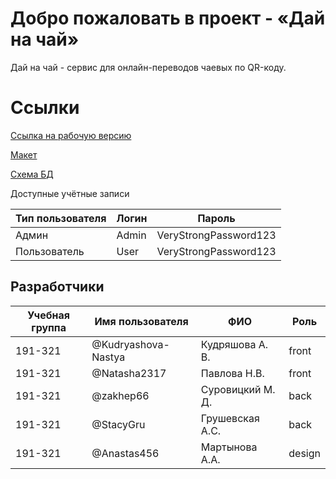 ﻿# Добро пожаловать в проект - «Дай на чай»

Дай на чай - сервис для онлайн-переводов чаевых по QR-коду.

# Ссылки

[Ссылка на рабочую версию]()

[Макет](https://www.figma.com/file/HcDrVLu3JiS1BFXKwIvRTQ/%D1%85%D0%B0%D1%85%D0%B0%D1%82%D0%BE%D0%BD?node-id=0%3A1)

[Схема БД](https://drive.google.com/file/d/1O5AsYFsHsm_J2-7s-JW1VKOdaFhDKInQ/view?usp=sharing)

Доступные учётные записи

| Тип пользователя | Логин | Пароль                |
|------------------|-------|-----------------------|
| Админ            | Admin | VeryStrongPassword123 |
| Пользователь     | User  | VeryStrongPassword123 |

## Разработчики

| Учебная группа | Имя пользователя    | ФИО              | Роль   |
|----------------|---------------------|------------------|--------|
| 191-321        | @Kudryashova-Nastya | Кудряшова А. В.  | front  |
| 191-321        | @Natasha2317        | Павлова Н.В.     | front  |
| 191-321        | @zakhep66           | Суровицкий М. Д. | back   |
| 191-321        | @StacyGru           | Грушевская А.С.  | back   |
| 191-321        | @Anastas456         | Мартынова А.А.   | design |


